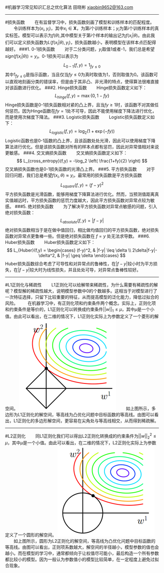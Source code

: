 #机器学习常见知识汇总之优化算法
田晓彬
xiaobin9652@163.com
***
#损失函数
&emsp;&emsp;在有监督学习中，损失函数刻画了模型和训练样本的匹配程度。
&emsp;&emsp;令训练样本为$(x_i,y_i)$，其中$x_i \in \bm{X}$，为第$i$个训练样本；$y_i$为第$i$个训练样本的真实标签。模型可以表示为$f(\theta)$,其中模型关于第$i$个样本的输出记为$f(x_i|\theta)$。由此我们可以定义损失函数为$L(f(x_i|\theta),y_i)$，损失函数越小，表明模型在该样本点匹配得越好。
###1. 0-1损失函数
&emsp;&emsp;对于二分类问题，$y_i$取值1或者-1，我们总是希望$sign(f(x_i|\theta)) = y_i$。0-1损失可以表示为$$ L_{0-1}(f,y) = 1_{fy\leq0} $$ 其中$1_{fy\leq0}$是指示函数，当且仅当$fy\leq0$为真时取值为1，否则取值为0。该函数可以直观地刻画分类的错误率，但是由于其非凸、非光滑的特点，使得算法很难直接对该函数进行优化。
###2. Hinge损失函数
&emsp;&emsp;Hinge损失函数定义如下：$$ L_{hinge}(f,y) = \max\{ 0,1-fy \} $$Hinge损失函数是0-1损失函数相对紧的凸上界，且当$fy\geq1$时，该函数不对其做任何惩罚。因为Hinge函数在$fy=1$处不可导，因此不能使用梯度下降法进行优化，而是使用次梯度下降法。
###3. Logistic损失函数
&emsp;&emsp;Logistic损失函数定义如下：$$ L_{logistic}(f,y) = \log_2(1+\exp(-fy)) $$Logistic函数也是0-1函数的凸上界，且该函数处处光滑，因此可以使用梯度下降算法进行优化。但是该损失函数对所有的样本点都有惩罚，因此对异常值相对来说更敏感。
###4. 交叉熵损失函数
&emsp;&emsp;交叉熵损失函数定义如下：$$ L_{cross_entropy}(f,y) = -\log_2 \left( \frac{1+fy}{2} \right) $$ 交叉熵损失函数也是0-1损失函数的光滑凸上界。
###5. 平方损失函数
&emsp;&emsp;对于回归问题，我们总是希望$f(x_i,\theta) \approx y_i$，最常用的损失函数是平方损失函数$$ L_{square}(f,y) = (f-y)^2 $$平方损失函数是光滑函数，能够用梯度下降算法进行优化。然而，当预测值距离真实值越远时，平方损失函数的惩罚力度越大，因此平方损失函数对异常点较为敏感。
###5. 绝对损失函数
&emsp;&emsp;为了解决平方损失函数对异常点敏感的问题，引入绝对损失函数：$$ L_{absolute}(f,y) = |f-y| $$ 绝对损失函数相当于是在做中值回归，相比做均值回归的平方损失函数，绝对损失函数对异常点更鲁棒一些。但是绝对损失函数在 $f=y$ 处无法求导数。
###6. Huber损失函数
&emsp;&emsp;Huber损失函数定义如下：$$ L_{Huber}(f,y) = \begin{cases} (f-y)^2, & |f-y| \leq \delta \\ 2\delta|f-y|-\delta^2, & |f-y| \geq \delta \end{cases} $$ Huber损失函数综合考虑了可导性和对异常点的鲁棒性，在$|f-y|$较小时为平方损失，在$|f-y|$较大时为线性损失，并且处处可导，对异常点鲁棒性较好。
***
#L1正则化与稀疏性
&emsp;&emsp;L1正则化可以给解带来稀疏性，为什么需要有稀疏性的解呢？模型解的稀疏性越大，说明模型参数中0的个数越多。这相当于对模型进行了一次特征选择，只留下比较重要的特征，从而提高模型的泛化能力，降低过拟合的风险。
&emsp;&emsp;在机器学习中，有正则化项和约束条件两个概念。实际上，正则化项和约束条件是等价的，L1正则化可以转换成约束条件$||w||_1 \leq \mu$，其中$\mu$是一个小值。由此可以看出，在二维的情况下，L1正则化实际上为参数定义了一个菱形的解空间。
![图一](picture\L1正则.png)
&emsp;&emsp;如上图所示，多边形为L1正则化的解空间，等高线为凸优化问题中目标函数的等高线。由图可以看出，L1正则化的多边形解空间，更容易在尖角处与等高线相交，从而得到稀疏解。
***
#L2正则化
&emsp;&emsp;同L1正则化我们可以得出L2正则化转换成的约束条件为$||w||_2^2 \leq \mu$，其中$\mu$是一个小值。由此可以看出，在二维的情况下，L2正则化实际上为参数定义了一个圆形的解空间。
![图二](picture\L2正则.png)
&emsp;&emsp;如上图所示，圆形为L2正则化的解空间，等高线为凸优化问题中目标函数的等高线。由图可以看出，正则项系数越大，解空间的半径越小，模型参数的值也会越小。而在模型的学习中，通常都倾向于让权值尽可能小，最后构造一个所有参数都比较小的模型。因为一般认为参数值小的模型比较简单，在一定程度上避免过拟合现象。